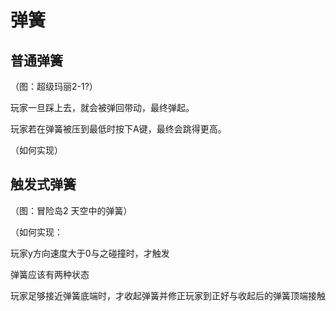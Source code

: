 # 弹簧

## 普通弹簧

（图：超级玛丽2-1?）

玩家一旦踩上去，就会被弹回带动，最终弹起。

玩家若在弹簧被压到最低时按下A键，最终会跳得更高。

（如何实现）

## 触发式弹簧

（图：冒险岛2 天空中的弹簧）

（如何实现：

玩家y方向速度大于0与之碰撞时，才触发

弹簧应该有两种状态

玩家足够接近弹簧底端时，才收起弹簧并修正玩家到正好与收起后的弹簧顶端接触
